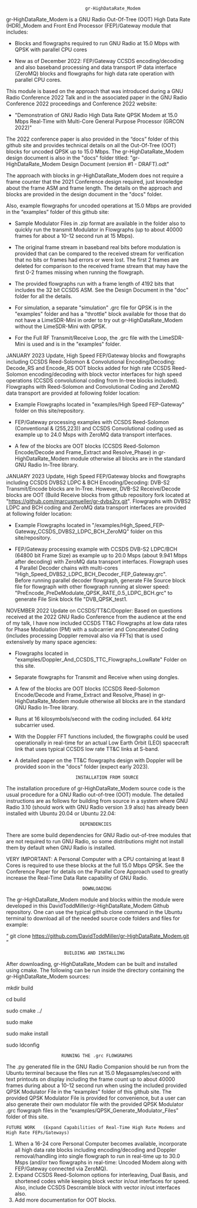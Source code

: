                                   gr-HighDataRate_Modem

gr-HighDataRate_Modem is a GNU Radio Out-Of-Tree (OOT) High Data Rate (HDR)_Modem and Front End Processor (FEP)/Gateway module that includes:
 
  - Blocks and flowgraphs required to run GNU Radio at 15.0 Mbps with QPSK with parallel CPU cores

  - New as of December 2022: FEP/Gateway CCSDS encoding/decoding and also baseband processing and data transport IP data interface (ZeroMQ) blocks and flowgraphs for high data rate operation with parallel CPU cores. 
  
This module is based on the approach that was introduced during a GNU Radio Conference 2022 Talk and in the associated paper in the GNU Radio Conference 2022 proceedings and Conference 2022 website:

   - "Demonstration of GNU Radio High Data Rate QPSK Modem at 15.0 Mbps Real-Time with Multi-Core General Purpose Processor (GRCON 2022)"

The 2022 conference paper is also provided in the “docs” folder of this github site and provides technical details on all the Out-Of-Tree (OOT) blocks for uncoded QPSK up to 15.0 Mbps. The gr-HighDataRate_Modem design document is also in the "docs" folder titled: "gr-HighDataRate_Modem Design Document (version #1 - DRAFT).odt"

The approach with blocks in gr-HighDataRate_Modem does not require a frame counter that the 2021 Conference design required, just knowledge about the frame ASM and frame length. The details on the approach and blocks are provided in the design document in the "docs" folder.

Also, example flowgraphs for uncoded operations at 15.0 Mbps are provided in the “examples” folder of this github site:

  - Sample Modulator Files in .zip format are available in the folder also to quickly run the transmit Modulator in Flowgraphs (up to about 40000 frames for about a 10-12 second run at 15 Mbps).

  - The original frame stream in baseband real bits before modulation is provided that can be compared to the received stream for verification that no bits or frames had errors or were lost. The first 2 frames are deleted for comparison to the received frame stream that may have the first 0-2 frames missing when running the flowgraph.

  - The provided flowgraphs run with a frame length of 4192 bits that includes the 32 bit CCSDS ASM.  See the Design Document in the "doc" folder for all the details.

  - For simulation, a separate "simulation" .grc file for QPSK is in the "examples" folder and has a "throttle" block available for those that do not have a LimeSDR-Mini in order to try out gr-HighDataRate_Modem without the LimeSDR-Mini with QPSK.

  - For the Full RF Transmit/Receive Loop, the .grc file with the LimeSDR-Mini is used and is in the "examples" folder.
   
JANUARY 2023 Update, High Speed FEP/Gateway blocks and flowgraphs including CCSDS Reed-Solomon & Convolutional Encoding/Decoding: Decode_RS and Encode_RS OOT blocks added for high rate CCSDS Reed-Solomon encoding/decoding with block vector interfaces for high speed operations (CCSDS convolutional coding from In-tree blocks included). Flowgraphs with Reed-Solomon and Convolutional Coding and ZeroMQ data transport are provided at following folder location:

  - Example Flowgraphs located in "examples/High Speed FEP-Gateway" folder on this site/repository. 

  - FEP/Gateway processing examples with CCSDS Reed-Solomon (Conventional & (255,223)) and CCSDS Convolutional coding used as example up to 24.0 Msps with ZeroMQ data transport interfaces.
   
  - A few of the blocks are OOT blocks (CCSDS Reed-Solomon Encode/Decode and Frame_Extract and Resolve_Phase) in gr-HighDataRate_Modem module otherwise all blocks are in the standard GNU Radio In-Tree library. 

JANUARY 2023 Update, High Speed FEP/Gateway blocks and flowgraphs including CCSDS DVBS2 LDPC & BCH Encoding/Decoding: DVB-S2 Transmit/Encode blocks are In-Tree. However, DVB-S2 Receive/Decode blocks are OOT (Build Receive blocks from github repository fork located at "https://github.com/marcusmueller/gr-dvbs2rx.git". Flowgraphs with DVBS2 LDPC and BCH coding and ZeroMQ data transport interfaces are provided at following folder location:

  - Example Flowgraphs located in "/examples/High_Speed_FEP-Gateway_CCSDS_DVBS2_LDPC_BCH_ZeroMQ" folder on this site/repository. 

  - FEP/Gateway processing example with CCSDS DVB-S2 LDPC/BCH (64800 bit Frame Size) as example up to 20.0 Msps (about 9.941 Mbps after decoding) with ZeroMQ data transport interfaces. Flowgraph uses 4 Parallel Decoder chains with multi-cores "High_Speed_DVBS2_LDPC_BCH_Decoder_FEP_Gateway.grc".  
Before running parallel decoder flowgraph, generate File Source block file for flowgraph with other flowgraph running at slower speed: "PreEncode_PreDeModulate_QPSK_RATE_0.5_LDPC_BCH.grc" to generate File Sink block file "DVB_QPSK_test1.

NOVEMBER 2022 Update on CCSDS/TT&C/Doppler: Based on questions received at the 2022 GNU Radio Conference from the audience at the end of my talk, I have now included CCSDS TT&C Flowgraphs at low data rates for Phase Modulation (PM) with a subcarrier and Concatenated Coding (includes processing Doppler removal also via FFTs) that is used extensively by many space agencies:

  - Flowgraphs located in "examples/Doppler_And_CCSDS_TTC_Flowgraphs_LowRate" Folder on this site.

  - Separate flowgraphs for Transmit and Receive when using dongles.

  - A few of the blocks are OOT blocks (CCSDS Reed-Solomon Encode/Decode and Frame_Extract and Resolve_Phase) in gr-HighDataRate_Modem module otherwise all blocks are in the standard GNU Radio In-Tree library. 

  - Runs at 16 kilosymbols/second with the coding included. 64 kHz subcarrier used.

  - With the Doppler FFT functions included, the flowgraphs could be used operationally in real-time for an actual Low Earth Orbit (LEO) spacecraft link that uses typical CCSDS low rate TT&C links at S-band.

  - A detailed paper on the TT&C flowgraphs design with Doppler will be provided soon in the "docs" folder (expect early 2023).
 
                               INSTALLATION FROM SOURCE

The installation procedure of gr-HighDataRate_Modem source code is the usual procedure for a GNU Radio out-of-tree (OOT) module. The detailed instructions are as follows for building from source in a system where GNU Radio 3.10 (should work with GNU Radio version 3.9 also) has already been installed with Ubuntu 20.04 or Ubuntu 22.04:

                                DEPENDENCIES

There are some build dependencies for GNU Radio out-of-tree modules that are not required to run GNU Radio, so some distributions might not install them by default when GNU Radio is installed.

VERY IMPORTANT:  A Personal Computer with a CPU containing at least 8 Cores is required to use these blocks at the full 15.0 Mbps QPSK.  See the Conference Paper for details on the Parallel Core Approach used to greatly increase the Real-Time Data Rate capability of GNU Radio. 

                                 DOWNLOADING

The gr-HighDataRate_Modem module and blocks within the module were developed in this DavidToddMiller/gr-HighDataRate_Modem Github repository. One can use the typical github clone command in the Ubuntu terminal to download all of the needed source code folders and files for example:

“ git clone https://github.com/DavidToddMiller/gr-HighDataRate_Modem.git ”

                          BUILDING AND INSTALLING

After downloading, gr-HighDataRate_Modem can be built and installed using cmake. The following can be run inside the directory containing the gr-HighDataRate_Modem sources:

mkdir build

cd build

sudo cmake ../

sudo make

sudo make install

sudo ldconfig

                         RUNNING THE .grc FLOWGRAPHS

The .py generated file in the GNU Radio Companion should be run from the Ubuntu terminal because the files run at 15.0 Megasamples/second with text printouts on display including the frame count up to about 40000 frames during about a 10-12 second run when using the included provided QPSK Modulator File in the “examples” folder of this github site. The provided QPSK Modulator File is provided for convenience, but a user can also generate their own modulator file with the provided QPSK Modulator .grc flowgraph files in the “examples/QPSK_Generate_Modulator_Files” folder of this site.

    FUTURE WORK   (Expand Capabilities of Real-Time High Rate Modems and High Rate FEPs/Gateways)

1. When a 16-24 core Personal Computer becomes available, incorporate all high data rate blocks including encoding/decoding and Doppler removal/handling into single flowgraph to run in real-time up to 30.0 Msps (and/or two flowgraphs in real-time: Uncoded Modem along with FEP/Gateway connected via ZeroMQ). 
2. Expand CCSDS Reed-Solomon options for interleaving, Dual Basis, and shortened codes while keeping block vector in/out interfaces for speed. Also, include CCSDS Descramble block with vector in/out interfaces also.
3. Add more documentation for OOT blocks.   


                                              
